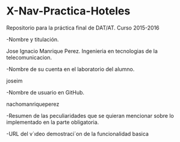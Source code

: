 # X-Nav-Practica-Hoteles
Repositorio para la práctica final de DAT/AT. Curso 2015-2016

-Nombre y titulación.

Jose Ignacio Manrique Perez. Ingenieria en tecnologias de la telecomunicacion.

-Nombre de su cuenta en el laboratorio del alumno.

joseim

-Nombre de usuario en GitHub.

nachomanriqueperez

-Resumen de las peculiaridades que se quieran mencionar sobre lo implementado
en la parte obligatoria.


-URL del v´ıdeo demostraci´on de la funcionalidad basica


